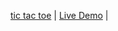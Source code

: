 [tic tac toe](https://github.com/harshadpawale1/tic-tac-toe)                         | [Live Demo](tic-tac-toe-liart-nine-93.vercel.app)             |